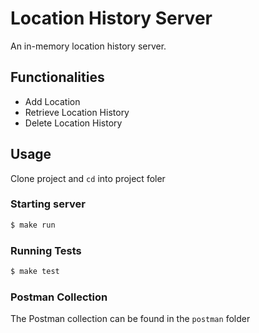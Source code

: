 # Location History Server

An in-memory location history server.

## Functionalities
- Add Location
- Retrieve Location History
- Delete Location History

## Usage
Clone project and `cd` into project foler

### Starting server
``` bash
$ make run
```  

### Running Tests
``` bash
$ make test
```  
### Postman Collection
The Postman collection can be found in the `postman` folder